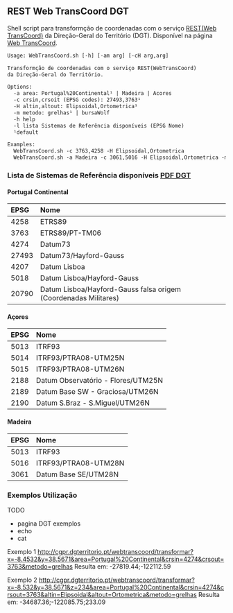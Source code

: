 ## REST Web TransCoord DGT
Shell script para transformção de coordenadas com o serviço [REST(Web TransCoord)](https://www.dgterritorio.gov.pt/geodesia/transformacao-coordenadas/Web-TransCoord) da Direção-Geral do Território (DGT). Disponível na página [Web TransCoord](http://cgpr.dgterritorio.pt/webtranscoord/).

```txt
Usage: WebTransCoord.sh [-h] [-am arg] [-cH arg,arg]

Transformção de coordenadas com o serviço REST(WebTransCoord)
da Direção-Geral do Território.

Options:
  -a area: Portugal%20Continental¹ | Madeira | Acores
  -c crsin,crsoit (EPSG codes): 27493,3763¹
  -H altin,altout: Elipsoidal,Ortometrica¹
  -m metodo: grelhas¹ | bursaWolf
  -h help
  -l lista Sistemas de Referência disponíveis (EPSG Nome)
  ¹default

Examples:
  WebTransCoord.sh -c 3763,4258 -H Elipsoidal,Ortometrica
  WebTransCoord.sh -a Madeira -c 3061,5016 -H Elipsoidal,Ortometrica -m bursaWolf
```

### Lista de Sistemas de Referência disponíveis [PDF DGT](https://www.dgterritorio.gov.pt/sites/default/files/ficheiros-geodesia/CodigosWebTransCoord.pdf)

#### Portugal Continental
|EPSG|Nome|
|:----|:-|
|4258 |ETRS89|
|3763 |ETRS89/PT-TM06|
|4274 |Datum73|
|27493|Datum73/Hayford-Gauss|
|4207 |Datum Lisboa|
|5018 |Datum Lisboa/Hayford-Gauss|
|20790|Datum Lisboa/Hayford-Gauss falsa origem (Coordenadas Militares)|

#### Açores
|EPSG|Nome|
|:----|:-|
|5013 |ITRF93|
|5014 |ITRF93/PTRA08-UTM25N|
|5015 |ITRF93/PTRA08-UTM26N|
|2188 |Datum Observatório - Flores/UTM25N|
|2189 |Datum Base SW - Graciosa/UTM26N|
|2190 |Datum S.Braz - S.Miguel/UTM26N|

#### Madeira
|EPSG|Nome|
|:----|:-|
|5013 |ITRF93|
|5016 |ITRF93/PTRA08-UTM28N|
|3061 |Datum Base SE/UTM28N|

### Exemplos Utilização
TODO
* pagina DGT exemplos
* echo
* cat

Exemplo 1
http://cgpr.dgterritorio.pt/webtranscoord/transformar?x=-8.4532&y=38.5671&area=Portugal%20Continental&crsin=4274&crsout=3763&metodo=grelhas
Resulta em:
-27819.44;-122112.59

Exemplo 2
http://cgpr.dgterritorio.pt/webtranscoord/transformar?x=-8.532&y=38.5671&z=234&area=Portugal%20Continental&crsin=4274&crsout=3763&altin=Elipsoidal&altout=Ortometrica&metodo=grelhas
Resulta em:
-34687.36;-122085.75;233.09
